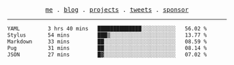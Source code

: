 <p align="center">
  <samp>
    <a href="https://everfu.org">me</a> .
    <a href="https://everfu.org/blog">blog</a> .
    <a href="https://everfu.org/github">projects</a> .
    <a href="https://twitter.com/everfu8">tweets</a> .
    <a href="https://everfu.org/sponsor">sponsor</a>
  </samp>
</p>

---

<!--START_SECTION:waka-->

```txt
YAML         3 hrs 40 mins   ██████████████░░░░░░░░░░░   56.02 %
Stylus       54 mins         ███▒░░░░░░░░░░░░░░░░░░░░░   13.77 %
Markdown     33 mins         ██░░░░░░░░░░░░░░░░░░░░░░░   08.59 %
Pug          31 mins         ██░░░░░░░░░░░░░░░░░░░░░░░   08.14 %
JSON         27 mins         █▓░░░░░░░░░░░░░░░░░░░░░░░   07.02 %
```

<!--END_SECTION:waka-->
